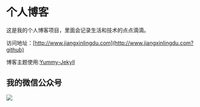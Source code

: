 # 个人博客

这是我的个人博客项目，里面会记录生活和技术的点点滴滴。


访问地址：[http://www.jiangxinlingdu.com](http://www.jiangxinlingdu.com?github)


博客主题使用:[Yummy-Jekyll](https://github.com/DONGChuan/Yummy-Jekyll)


## 我的微信公众号

![](http://www.jiangxinlingdu.com/assets/images/lingdu.jpg)
